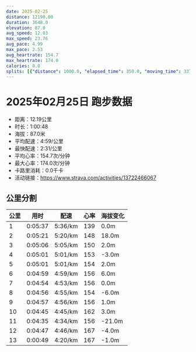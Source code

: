 ```yaml
---
date: 2025-02-25
distance: 12190.00
duration: 3648.0
elevation: 87.0
avg_speed: 12.03
max_speed: 23.76
avg_pace: 4.99
max_pace: 2.53
avg_heartrate: 154.7
max_heartrate: 174.0
calories: 0.0
splits: [{"distance": 1000.0, "elapsed_time": 350.0, "moving_time": 337.0, "average_speed": 2.97, "pace": 5.611683501683501, "average_heartrate": 139.6996996996997, "elevation_difference": 0.0, "split_number": 1}, {"distance": 1000.0, "elapsed_time": 321.0, "moving_time": 321.0, "average_speed": 3.12, "pace": 5.341891025641025, "average_heartrate": 148.97196261682242, "elevation_difference": 18.0, "split_number": 2}, {"distance": 1001.5, "elapsed_time": 320.0, "moving_time": 306.0, "average_speed": 3.27, "pace": 5.096850152905199, "average_heartrate": 150.81045751633988, "elevation_difference": 2.0, "split_number": 3}, {"distance": 1000.5, "elapsed_time": 301.0, "moving_time": 301.0, "average_speed": 3.32, "pace": 5.020090361445783, "average_heartrate": 153.49169435215947, "elevation_difference": -3.0, "split_number": 4}, {"distance": 999.5, "elapsed_time": 301.0, "moving_time": 301.0, "average_speed": 3.32, "pace": 5.020090361445783, "average_heartrate": 154.64119601328903, "elevation_difference": 2.0, "split_number": 5}, {"distance": 998.5, "elapsed_time": 299.0, "moving_time": 299.0, "average_speed": 3.34, "pace": 4.9900299401197605, "average_heartrate": 156.2943143812709, "elevation_difference": 6.0, "split_number": 6}, {"distance": 1002.0, "elapsed_time": 294.0, "moving_time": 294.0, "average_speed": 3.41, "pace": 4.887595307917888, "average_heartrate": 156.34013605442178, "elevation_difference": 0.0, "split_number": 7}, {"distance": 1000.0, "elapsed_time": 296.0, "moving_time": 296.0, "average_speed": 3.38, "pace": 4.930976331360947, "average_heartrate": 154.7533783783784, "elevation_difference": -6.0, "split_number": 8}, {"distance": 1000.5, "elapsed_time": 297.0, "moving_time": 297.0, "average_speed": 3.37, "pace": 4.94560830860534, "average_heartrate": 156.7946127946128, "elevation_difference": 1.0, "split_number": 9}, {"distance": 997.5, "elapsed_time": 285.0, "moving_time": 285.0, "average_speed": 3.5, "pace": 4.761914285714285, "average_heartrate": 162.62105263157895, "elevation_difference": 3.0, "split_number": 10}, {"distance": 1001.0, "elapsed_time": 275.0, "moving_time": 275.0, "average_speed": 3.64, "pace": 4.578763736263736, "average_heartrate": 156.21454545454546, "elevation_difference": -21.0, "split_number": 11}, {"distance": 1001.0, "elapsed_time": 287.0, "moving_time": 287.0, "average_speed": 3.49, "pace": 4.775558739255014, "average_heartrate": 167.00701754385966, "elevation_difference": -4.0, "split_number": 12}, {"distance": 188.0, "elapsed_time": 49.0, "moving_time": 49.0, "average_speed": 3.84, "pace": 4.340286458333333, "average_heartrate": 167.3125, "elevation_difference": -1.0, "split_number": 13}]
---
```


# 2025年02月25日 跑步数据

- 距离：12.19公里
- 时长：1:00:48
- 海拔：87.0米
- 平均配速：4:59/公里
- 最快配速：2:31/公里
- 平均心率：154.7次/分钟
- 最大心率：174.0次/分钟
- 卡路里消耗：0.0千卡
- 活动链接：https://www.strava.com/activities/13722466067

## 公里分割

| 公里 | 用时 | 配速 | 心率 | 海拔变化 |
|------|------|------|------|------|
| 1 | 0:05:37 | 5:36/km | 139 | 0.0m |
| 2 | 0:05:21 | 5:20/km | 148 | 18.0m |
| 3 | 0:05:06 | 5:05/km | 150 | 2.0m |
| 4 | 0:05:01 | 5:01/km | 153 | -3.0m |
| 5 | 0:05:01 | 5:01/km | 154 | 2.0m |
| 6 | 0:04:59 | 4:59/km | 156 | 6.0m |
| 7 | 0:04:54 | 4:53/km | 156 | 0.0m |
| 8 | 0:04:56 | 4:55/km | 154 | -6.0m |
| 9 | 0:04:57 | 4:56/km | 156 | 1.0m |
| 10 | 0:04:45 | 4:45/km | 162 | 3.0m |
| 11 | 0:04:35 | 4:34/km | 156 | -21.0m |
| 12 | 0:04:47 | 4:46/km | 167 | -4.0m |
| 13 | 0:00:49 | 4:20/km | 167 | -1.0m |

